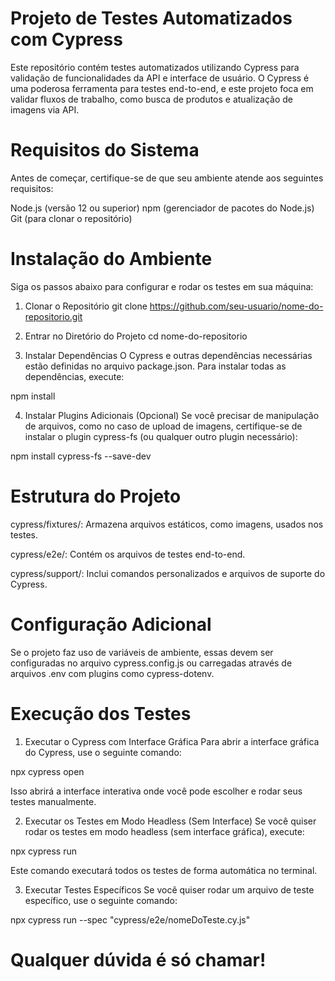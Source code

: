 
# Projeto de Testes Automatizados com Cypress

Este repositório contém testes automatizados utilizando Cypress para validação de funcionalidades da API e interface de usuário. O Cypress é uma poderosa ferramenta para testes end-to-end, e este projeto foca em validar fluxos de trabalho, como busca de produtos e atualização de imagens via API.

# Requisitos do Sistema
Antes de começar, certifique-se de que seu ambiente atende aos seguintes requisitos:

Node.js (versão 12 ou superior)
npm (gerenciador de pacotes do Node.js)
Git (para clonar o repositório)

# Instalação do Ambiente
Siga os passos abaixo para configurar e rodar os testes em sua máquina:

1. Clonar o Repositório
git clone https://github.com/seu-usuario/nome-do-repositorio.git

2. Entrar no Diretório do Projeto
cd nome-do-repositorio

3. Instalar Dependências
O Cypress e outras dependências necessárias estão definidas no arquivo package.json. Para instalar todas as dependências, execute:

npm install

4. Instalar Plugins Adicionais (Opcional)
Se você precisar de manipulação de arquivos, como no caso de upload de imagens, certifique-se de instalar o plugin cypress-fs (ou qualquer outro plugin necessário):

npm install cypress-fs --save-dev

# Estrutura do Projeto
cypress/fixtures/: Armazena arquivos estáticos, como imagens, usados nos testes.

cypress/e2e/: Contém os arquivos de testes end-to-end.

cypress/support/: Inclui comandos personalizados e arquivos de suporte do Cypress.

# Configuração Adicional
Se o projeto faz uso de variáveis de ambiente, essas devem ser configuradas no arquivo cypress.config.js ou carregadas através de arquivos .env com plugins como cypress-dotenv.

# Execução dos Testes
1. Executar o Cypress com Interface Gráfica
Para abrir a interface gráfica do Cypress, use o seguinte comando:

npx cypress open

Isso abrirá a interface interativa onde você pode escolher e rodar seus testes manualmente.

2. Executar os Testes em Modo Headless (Sem Interface)
Se você quiser rodar os testes em modo headless (sem interface gráfica), execute:

npx cypress run

Este comando executará todos os testes de forma automática no terminal.

3. Executar Testes Específicos
Se você quiser rodar um arquivo de teste específico, use o seguinte comando:

npx cypress run --spec "cypress/e2e/nomeDoTeste.cy.js"

# Qualquer dúvida é só chamar!
